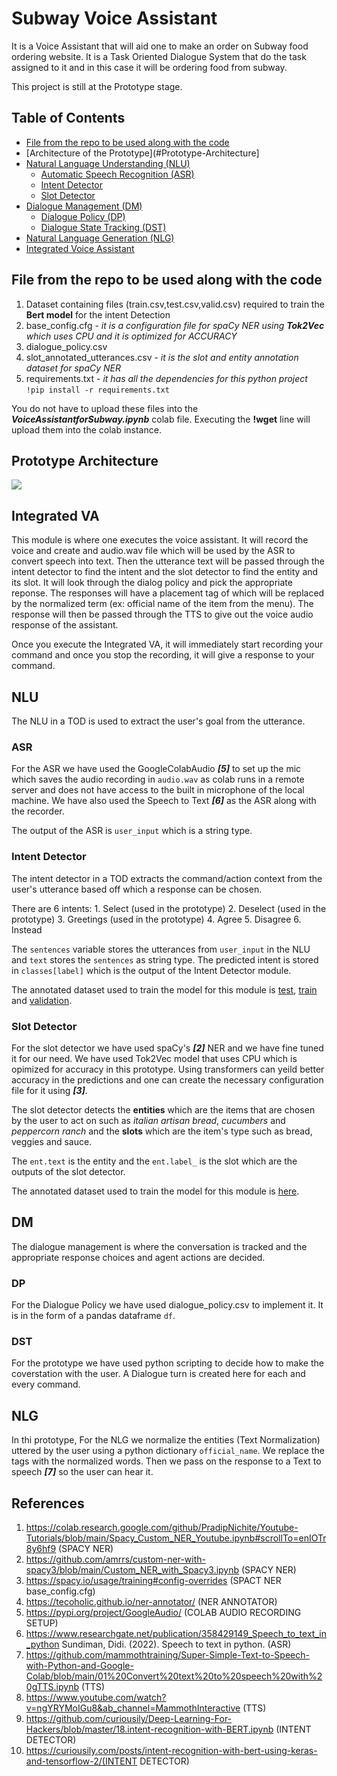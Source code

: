 # Subway Voice Assistant

It is a Voice Assistant that will aid one to make an order on Subway food ordering website. It is a Task Oriented Dialogue System that do the task assigned to it and in this case it will be ordering food from subway. 

This project is still at the Prototype stage.

## Table of Contents
- [File from the repo to be used along with the code](#File-from-the-repo-to-be-used-along-with-the-code)
- [Architecture of the Prototype](#Prototype-Architecture]
- [Natural Language Understanding (NLU)](#NLU)
    - [Automatic Speech Recognition (ASR)](#ASR)
    - [Intent Detector](#Intent-Detector)
    - [Slot Detector](#Slot-Detector)
- [Dialogue Management (DM)](#DM)
    - [Dialogue Policy (DP)](#DP)
    - [Dialogue State Tracking (DST)](#DST)
- [Natural Language Generation (NLG)](#NLG)
- [Integrated Voice Assistant](#Integrated-VA)


## File from the repo to be used along with the code

1. Dataset containing files (train.csv,test.csv,valid.csv) required to train the __Bert model__ for the intent Detection 
2. base_config.cfg - _it is a configuration file for spaCy NER using __Tok2Vec__ which uses CPU and it is optimized for ACCURACY_
3. dialogue_policy.csv 
4. slot_annotated_utterances.csv - _it is the slot and entity annotation dataset for spaCy NER_
5. requirements.txt - _it has all the dependencies for this python project_
```!pip install -r requirements.txt```

You do not have to upload these files into the ___VoiceAssistantforSubway.ipynb___ colab file. Executing the __!wget__ line will upload them into the colab instance.

## Prototype Architecture

![](Prototype_Architecture.png)

## Integrated VA

This module is where one executes the voice assistant. It will record the voice and create and audio.wav file which will be used by the ASR to convert speech into text. Then the utterance text will be passed through the intent detector to find the intent and the slot detector to find the entity and its slot. It will look through the dialog policy and pick the appropriate reponse. The responses will have a placement tag of <ref> which will be replaced by the normalized term (ex: official name of the item from the menu). The response will then be passed through the TTS to give out the voice audio response of the assistant. 

Once you execute the Integrated VA, it will immediately start recording your command and once you stop the recording, it will give a response to your command.
    
## NLU
    
The NLU in a TOD is used to extract the user's goal from the utterance. 

### ASR
    
For the ASR we have used the GoogleColabAudio ___[5]___ to set up the mic which saves the audio recording in ```audio.wav``` as colab runs in a remote server and does not have access to the built in microphone of the local machine. We have also used the Speech to Text ___[6]___ as the ASR along with the recorder.

The output of the ASR is ```user_input``` which is a string type.

### Intent Detector

The intent detector in a TOD extracts the command/action context from the user's utterance based off which a response can be chosen.

There are 6 intents:
    1. Select (used in the prototype)
    2. Deselect (used in the prototype)
    3. Greetings (used in the prototype)
    4. Agree
    5. Disagree
    6. Instead
    
The ```sentences``` variable stores the utterances from ```user_input``` in the NLU and ```text``` stores the ```sentences``` as string type.
The predicted intent is stored in ```classes[label]``` which is the output of the Intent Detector module.

The annotated dataset used to train the model for this module is [test](https://github.com/nvasu001/CS-733-Voice-Assistant-for-Food-Ordering/blob/main/test.csv), [train](https://github.com/nvasu001/CS-733-Voice-Assistant-for-Food-Ordering/blob/main/train.csv) and [validation](https://github.com/nvasu001/CS-733-Voice-Assistant-for-Food-Ordering/blob/main/valid.csv).
    
### Slot Detector

For the slot detector we have used spaCy's ___[2]___ NER and we have fine tuned it for our need. We have used Tok2Vec model that uses CPU which is opimized for accuracy in this prototype. Using transformers can yeild better accuracy in the predictions and one can create the necessary configuration file for it using ___[3]___.
    
The slot detector detects the __entities__ which are the items that are chosen by the user to act on such as _italian artisan bread_, _cucumbers_ and _peppercorn ranch_ and the __slots__ which are the item's type such as bread, veggies and sauce. 

The ```ent.text``` is the entity and the ```ent.label_``` is the slot which are the outputs of the slot detector.

The annotated dataset used to train the model for this module is [here](https://github.com/nvasu001/CS-733-Voice-Assistant-for-Food-Ordering/blob/main/slot_annotated_utterances.json).
    
## DM
    
The dialogue management is where the conversation is tracked and the appropriate response choices and agent actions are decided. 
    
### DP

For the Dialogue Policy we have used dialogue_policy.csv to implement it. It is in the form of a pandas dataframe ```df```.
    
### DST 

For the prototype we have used python scripting to decide how to make the coverstation with the user. A Dialogue turn is created here for each and every command.

## NLG 

In thi prototype, For the NLG we normalize the entities (Text Normalization) uttered by the user using a python dictionary ```official_name```. We replace the <ref> tags with the normalized words. Then we pass on the response to a Text to speech ___[7]___ so the user can hear it. 
      
## References
1.  https://colab.research.google.com/github/PradipNichite/Youtube-Tutorials/blob/main/Spacy_Custom_NER_Youtube.ipynb#scrollTo=enIOTr8y6hf9 (SPACY NER)
2.  https://github.com/amrrs/custom-ner-with-spacy3/blob/main/Custom_NER_with_Spacy3.ipynb (SPACY NER)
3.  https://spacy.io/usage/training#config-overrides (SPACT NER base_config.cfg)
4.  https://tecoholic.github.io/ner-annotator/ (NER ANNOTATOR)
5.  https://pypi.org/project/GoogleAudio/ (COLAB AUDIO RECORDING SETUP)
6.  https://www.researchgate.net/publication/358429149_Speech_to_text_in_python Sundiman, Didi. (2022). Speech to text in python. (ASR)
7.  https://github.com/mammothtraining/Super-Simple-Text-to-Speech-with-Python-and-Google-Colab/blob/main/01%20Convert%20text%20to%20speech%20with%20gTTS.ipynb (TTS)
8.  https://www.youtube.com/watch?v=ngYRYMoIGu8&ab_channel=MammothInteractive (TTS)
9.  https://github.com/curiousily/Deep-Learning-For-Hackers/blob/master/18.intent-recognition-with-BERT.ipynb (INTENT DETECTOR)
10. https://curiousily.com/posts/intent-recognition-with-bert-using-keras-and-tensorflow-2/(INTENT DETECTOR)
